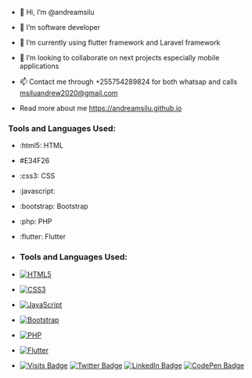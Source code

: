 - 👋 Hi, I’m @andreamsilu
- 👀 I’m software developer
- 🌱 I’m currently using flutter framework and Laravel framework 
- 💞️ I’m looking to collaborate on next projects especially mobile applications
- 📫 Contact me through +255754289824 for both whatsap and calls
     msiluandrew2020@gmail.com

- Read more about me https://andreamsilu.github.io
<!---
andreamsilu/andreamsilu is a ✨ special ✨ repository because its `README.md` (this file) appears on your GitHub profile.
You can click the Preview link to take a look at your changes.
--->
### Tools and Languages Used:

- :html5: HTML
- #E34F26
- :css3: CSS
- :javascript: 

- :bootstrap: Bootstrap
- :php: PHP
- :flutter: Flutter

- ### Tools and Languages Used:

- [![HTML5](https://example.com/html5-icon.png "HTML")](https://en.wikipedia.org/wiki/HTML)
- [![CSS3](https://example.com/css3-icon.png "CSS")](https://en.wikipedia.org/wiki/CSS)
- [![JavaScript](https://example.com/javascript-icon.png "JavaScript")](https://en.wikipedia.org/wiki/JavaScript)
- [![Bootstrap](https://example.com/bootstrap-icon.png "Bootstrap")](https://getbootstrap.com/)
- [![PHP](https://example.com/php-icon.png "PHP")](https://www.php.net/)
- [![Flutter](https://example.com/flutter-icon.png "Flutter")](https://flutter.dev/)


- [![Visits Badge](https://badges.pufler.dev/visits/braydoncoyer/braydoncoyer)](https:braydoncoyer.dev)
[![Twitter Badge](https://img.shields.io/badge/Twitter-Profile-informational?style=flat&logo=twitter&logoColor=white&color=1CA2F1)](https://twitter.com/BraydonCoyer)
[![LinkedIn Badge](https://img.shields.io/badge/LinkedIn-Profile-informational?style=flat&logo=linkedin&logoColor=white&color=0D76A8)](https://www.linkedin.com/in/braydon-coyer/)
[![CodePen Badge](https://img.shields.io/badge/CodePen-Profile-informational?style=flat&logo=codepen&logoColor=white&color=black)](https://codepen.io/braydoncoyer)
